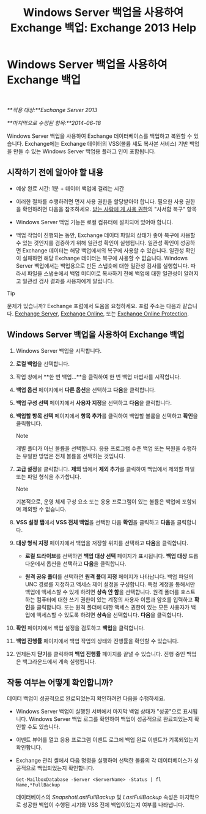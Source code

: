﻿---
title: 'Windows Server 백업을 사용하여 Exchange 백업: Exchange 2013 Help'
TOCTitle: Windows Server 백업을 사용하여 Exchange 백업
ms:assetid: 188a8291-0a41-4ca2-b6d2-94242e2b1ffc
ms:mtpsurl: https://technet.microsoft.com/ko-kr/library/Dd876854(v=EXCHG.150)
ms:contentKeyID: 50482566
ms.date: 05/22/2018
mtps_version: v=EXCHG.150
ms.translationtype: MT
---

# Windows Server 백업을 사용하여 Exchange 백업

 

_**적용 대상:**Exchange Server 2013_

_**마지막으로 수정된 항목:**2014-06-18_

Windows Server 백업을 사용하여 Exchange 데이터베이스를 백업하고 복원할 수 있습니다. Exchange에는 Exchange 데이터의 VSS(볼륨 섀도 복사본 서비스) 기반 백업을 만들 수 있는 Windows Server 백업용 플러그 인이 포함됩니다.

## 시작하기 전에 알아야 할 내용

  - 예상 완료 시간: 1분 + 데이터 백업에 걸리는 시간

  - 이러한 절차를 수행하려면 먼저 사용 권한을 할당받아야 합니다. 필요한 사용 권한을 확인하려면 다음을 참조하세요. [받는 사람에 게 사용 권한](recipients-permissions-exchange-2013-help.md)의 "사서함 복구" 항목

  - Windows Server 백업 기능은 로컬 컴퓨터에 설치되어 있어야 합니다.

  - 백업 작업이 진행되는 동안, Exchange 데이터 파일의 상태가 좋아 복구에 사용할 수 있는 것인지를 검증하기 위해 일관성 확인이 실행됩니다. 일관성 확인이 성공하면 Exchange 데이터는 해당 백업에서의 복구에 사용할 수 있습니다. 일관성 확인이 실패하면 해당 Exchange 데이터는 복구에 사용할 수 없습니다. Windows Server 백업에서는 백업용으로 만든 스냅숏에 대한 일관성 검사를 실행합니다. 따라서 파일을 스냅숏에서 백업 미디어로 복사하기 전에 백업에 대한 일관성이 알려지고 일관성 검사 결과를 사용자에게 알립니다.


> [!TIP]
> 문제가 있습니까? Exchange 포럼에서 도움을 요청하세요. 포럼 주소는 다음과 같습니다. <A href="https://go.microsoft.com/fwlink/p/?linkid=60612">Exchange Server</A>, <A href="https://go.microsoft.com/fwlink/p/?linkid=267542">Exchange Online</A>, 또는 <A href="https://go.microsoft.com/fwlink/p/?linkid=285351">Exchange Online Protection</A>.



## Windows Server 백업을 사용하여 Exchange 백업

1.  Windows Server 백업을 시작합니다.

2.  **로컬 백업**을 선택합니다.

3.  작업 창에서 **한 번 백업...**을 클릭하여 한 번 백업 마법사를 시작합니다.

4.  **백업 옵션** 페이지에서 **다른 옵션**을 선택하고 **다음**을 클릭합니다.

5.  **백업 구성 선택** 페이지에서 **사용자 지정**을 선택하고 **다음**을 클릭합니다.

6.  **백업할 항목 선택** 페이지에서 **항목 추가**를 클릭하여 백업할 볼륨을 선택하고 **확인**을 클릭합니다.
    

    > [!NOTE]
    > 개별 폴더가 아닌 볼륨을 선택합니다. 응용 프로그램 수준 백업 또는 복원을 수행하는 유일한 방법은 전체 볼륨을 선택하는 것입니다.



7.  **고급 설정**을 클릭합니다. **제외** 탭에서 **제외 추가**를 클릭하여 백업에서 제외할 파일 또는 파일 형식을 추가합니다.
    

    > [!NOTE]
    > 기본적으로, 운영 체제 구성 요소 또는 응용 프로그램이 있는 볼륨은 백업에 포함되며 제외할 수 없습니다.



8.  **VSS 설정 탭**에서 **VSS 전체 백업**을 선택한 다음 **확인**을 클릭하고 **다음**을 클릭합니다.

9.  **대상 형식 지정** 페이지에서 백업을 저장할 위치를 선택하고 **다음**을 클릭합니다.
    
      - **로컬 드라이브**를 선택하면 **백업 대상 선택** 페이지가 표시됩니다. **백업 대상** 드롭다운에서 옵션을 선택하고 **다음**을 클릭합니다.
    
      - **원격 공유 폴더**를 선택하면 **원격 폴더 지정** 페이지가 나타납니다. 백업 파일의 UNC 경로를 지정하고 액세스 제어 설정을 구성합니다. 특정 계정을 통해서만 백업에 액세스할 수 있게 하려면 **상속 안 함**을 선택합니다. 원격 폴더를 호스트하는 컴퓨터에 대한 쓰기 권한이 있는 계정의 사용자 이름과 암호를 입력하고 **확인**을 클릭합니다. 또는 원격 폴더에 대한 액세스 권한이 있는 모든 사용자가 백업에 액세스할 수 있도록 하려면 **상속**을 선택합니다. **다음**을 클릭합니다.

10. **확인** 페이지에서 백업 설정을 검토하고 **백업**을 클릭합니다.

11. **백업 진행률** 페이지에서 백업 작업의 상태와 진행률을 확인할 수 있습니다.

12. 언제든지 **닫기**를 클릭하여 **백업 진행률** 페이지를 끝낼 수 있습니다. 진행 중인 백업은 백그라운드에서 계속 실행됩니다.

## 작동 여부는 어떻게 확인합니까?

데이터 백업이 성공적으로 완료되었는지 확인하려면 다음을 수행하세요.

  - Windows Server 백업이 실행된 서버에서 마지막 백업 상태가 "성공"으로 표시됩니다. Windows Server 백업 로그를 확인하여 백업이 성공적으로 완료되었는지 확인할 수도 있습니다.

  - 이벤트 뷰어를 열고 응용 프로그램 이벤트 로그에 백업 완료 이벤트가 기록되었는지 확인합니다.

  - Exchange 관리 셸에서 다음 명령을 실행하여 선택한 볼륨의 각 데이터베이스가 성공적으로 백업되었는지 확인합니다.
    
        Get-MailboxDatabase -Server <ServerName> -Status | fl Name,*FullBackup
    
    데이터베이스의 *SnapshotLastFullBackup* 및 *LastFullBackup* 속성은 마지막으로 성공한 백업이 수행된 시기와 VSS 전체 백업이었는지 여부를 나타냅니다.

